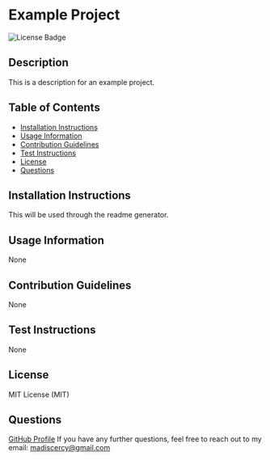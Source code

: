 # Example Project
![License Badge](https://img.shields.io/badge/license-MIT-blue.svg) 

## Description
This is a description for an example project.

## Table of Contents
- [Installation Instructions](#installation-instructions) 
- [Usage Information](#usage-information) 
- [Contribution Guidelines](#contribution-guidelines) 
- [Test Instructions](#test-instructions) 
- [License](#license) 
- [Questions](#questions) 

## Installation Instructions
This will be used through the readme generator.

## Usage Information
None

## Contribution Guidelines
None

## Test Instructions
None

## License
MIT License (MIT)

## Questions
[GitHub Profile](https://github.com/madiscercy) 
If you have any further questions, feel free to reach out to my email: 
madiscercy@gmail.com
